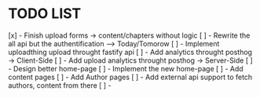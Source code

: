 # TODO LIST

[x] - Finish upload forms -> content/chapters without logic
[ ] - Rewrite the all api but the authentification --> Today/Tomorow
[ ] - Implement uploadthing upload throught fastify api
[ ] - Add analytics throught posthog -> Client-Side
[ ] - Add upload analytics throught posthog -> Server-Side
[ ] - Design better home-page
[ ] - Implement the new home-page
[ ] - Add content pages
[ ] - Add Author pages 
[ ] - Add external api support to fetch authors, content from there
[ ] - 